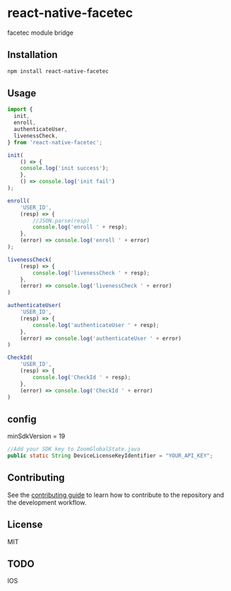 # react-native-facetec

facetec module bridge

## Installation

```sh
npm install react-native-facetec
```

## Usage

```js
import {
  init,
  enroll,
  authenticateUser,
  livenessCheck,
} from 'react-native-facetec';

init(
    () => {
    console.log('init success');
    },
    () => console.log('init fail')
);

enroll(
    'USER_ID',
    (resp) => {
        //JSON.parse(resp)
        console.log('enroll ' + resp);
    },
    (error) => console.log('enroll ' + error)
);

livenessCheck(
    (resp) => {
        console.log('livenessCheck ' + resp);
    },
    (error) => console.log('livenessCheck ' + error)
)

authenticateUser(
    'USER_ID',
    (resp) => {
        console.log('authenticateUser ' + resp);
    },
    (error) => console.log('authenticateUser ' + error)
)

CheckId(
    'USER_ID',
    (resp) => {
        console.log('CheckId ' + resp);
    },
    (error) => console.log('CheckId ' + error)
)
```
## config
minSdkVersion = 19

```java
//Add your SDK key to ZoomGlobalState.java
public static String DeviceLicenseKeyIdentifier = "YOUR_API_KEY";
```

## Contributing

See the [contributing guide](CONTRIBUTING.md) to learn how to contribute to the repository and the development workflow.

## License

MIT

## TODO
IOS